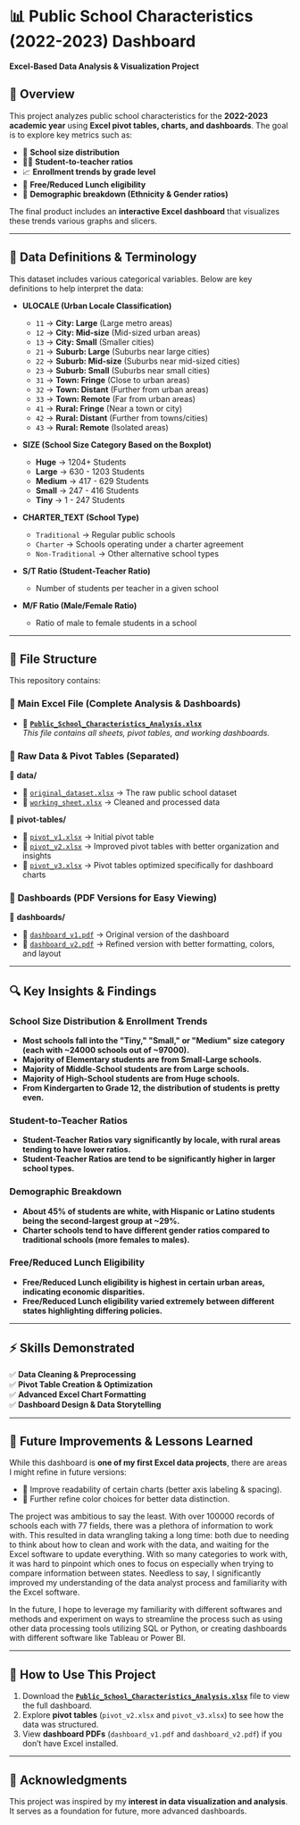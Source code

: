 # 📊 Public School Characteristics (2022-2023) Dashboard 
**Excel-Based Data Analysis & Visualization Project**

## 📌 Overview
This project analyzes public school characteristics for the **2022-2023 academic year** using **Excel pivot tables, charts, and dashboards**. The goal is to explore key metrics such as:  
- 🏫 **School size distribution**  
- 👩‍🏫 **Student-to-teacher ratios**  
- 📈 **Enrollment trends by grade level**  
- 🍱 **Free/Reduced Lunch eligibility**  
- 🎨 **Demographic breakdown (Ethnicity & Gender ratios)**  

The final product includes an **interactive Excel dashboard** that visualizes these trends various graphs and slicers.

---

## 📖 Data Definitions & Terminology  
This dataset includes various categorical variables. Below are key definitions to help interpret the data:  

- **ULOCALE (Urban Locale Classification)**  
  - `11` → **City: Large** (Large metro areas)  
  - `12` → **City: Mid-size** (Mid-sized urban areas)  
  - `13` → **City: Small** (Smaller cities)  
  - `21` → **Suburb: Large** (Suburbs near large cities)  
  - `22` → **Suburb: Mid-size** (Suburbs near mid-sized cities)  
  - `23` → **Suburb: Small** (Suburbs near small cities)  
  - `31` → **Town: Fringe** (Close to urban areas)  
  - `32` → **Town: Distant** (Further from urban areas)  
  - `33` → **Town: Remote** (Far from urban areas)  
  - `41` → **Rural: Fringe** (Near a town or city)  
  - `42` → **Rural: Distant** (Further from towns/cities)  
  - `43` → **Rural: Remote** (Isolated areas)  

- **SIZE (School Size Category Based on the Boxplot)**  
  - **Huge** → 1204+ Students 
  - **Large** → 630 - 1203 Students
  - **Medium** → 417 - 629 Students 
  - **Small** → 247 - 416 Students
  - **Tiny** → 1 - 247 Students

- **CHARTER_TEXT (School Type)**  
  - `Traditional` → Regular public schools  
  - `Charter` → Schools operating under a charter agreement  
  - `Non-Traditional` → Other alternative school types  

- **S/T Ratio (Student-Teacher Ratio)**  
  - Number of students per teacher in a given school  

- **M/F Ratio (Male/Female Ratio)**  
  - Ratio of male to female students in a school  

---

## 📂 File Structure
This repository contains:

### 🔹 **Main Excel File (Complete Analysis & Dashboards)**
- 📄 **[`Public_School_Characteristics_Analysis.xlsx`](./Public_School_Characteristics_Analysis.xlsx)**  
  _This file contains all sheets, pivot tables, and working dashboards._

### 🔹 **Raw Data & Pivot Tables (Separated)**
📂 **data/**  
- 📄 [`original_dataset.xlsx`](./data/original_dataset.xlsx) → The raw public school dataset  
- 📄 [`working_sheet.xlsx`](./data/working_sheet.xlsx) → Cleaned and processed data  

📂 **pivot-tables/**  
- 📄 [`pivot_v1.xlsx`](./pivot-tables/pivot_v1.xlsx) → Initial pivot table   
- 📄 [`pivot_v2.xlsx`](./pivot-tables/pivot_v2.xlsx) → Improved pivot tables with better organization and insights  
- 📄 [`pivot_v3.xlsx`](./pivot-tables/pivot_v3.xlsx) → Pivot tables optimized specifically for dashboard charts  

### 🔹 **Dashboards (PDF Versions for Easy Viewing)**
📂 **dashboards/**  
- 📄 [`dashboard_v1.pdf`](./dashboards/dashboard_v1.pdf) → Original version of the dashboard  
- 📄 [`dashboard_v2.pdf`](./dashboards/dashboard_v2.pdf) → Refined version with better formatting, colors, and layout  

---

## 🔍 Key Insights & Findings
### School Size Distribution & Enrollment Trends
- **Most schools fall into the "Tiny," "Small," or "Medium" size category (each with ~24000 schools out of ~97000).**
- **Majority of Elementary students are from Small-Large schools.**
- **Majority of Middle-School students are from Large schools.**
- **Majority of High-School students are from Huge schools.**
- **From Kindergarten to Grade 12, the distribution of students is pretty even.**
### Student-to-Teacher Ratios
- **Student-Teacher Ratios vary significantly by locale, with rural areas tending to have lower ratios.**
- **Student-Teacher Ratios are tend to be significantly higher in larger school types.**
### Demographic Breakdown
- **About 45% of students are white, with Hispanic or Latino students being the second-largest group at ~29%.**  
- **Charter schools tend to have different gender ratios compared to traditional schools (more females to males).**
### Free/Reduced Lunch Eligibility
- **Free/Reduced Lunch eligibility is highest in certain urban areas, indicating economic disparities.**
- **Free/Reduced Lunch eligibility varied extremely between different states highlighting differing policies.** 

---

## ⚡ Skills Demonstrated
✅ **Data Cleaning & Preprocessing**  
✅ **Pivot Table Creation & Optimization**  
✅ **Advanced Excel Chart Formatting**  
✅ **Dashboard Design & Data Storytelling**  

---

## 🔄 Future Improvements & Lessons Learned
While this dashboard is **one of my first Excel data projects**, there are areas I might refine in future versions:  
- 📌 Improve readability of certain charts (better axis labeling & spacing).  
- 📌 Further refine color choices for better data distinction.

The project was ambitious to say the least. With over 100000 records of schools each with 77 fields, there was a plethora of information to work with. This resulted in data wrangling taking a long time: both due to needing to think about how to clean and work with the data, and waiting for the Excel software to update everything. With so many categories to work with, it was hard to pinpoint which ones to focus on especially when trying to compare information between states. Needless to say, I significantly improved my understanding of the data analyst process and familiarity with the Excel software. 

In the future, I hope to leverage my familiarity with different softwares and methods and experiment on ways to streamline the process such as using other data processing tools utilizing SQL or Python, or creating dashboards with different software like Tableau or Power BI. 

---

## 🚀 How to Use This Project
1. Download the **[`Public_School_Characteristics_Analysis.xlsx`](./Public_School_Characteristics_Analysis.xlsx)** file to view the full dashboard.  
2. Explore **pivot tables** (`pivot_v2.xlsx` and `pivot_v3.xlsx`) to see how the data was structured.  
3. View **dashboard PDFs** (`dashboard_v1.pdf` and `dashboard_v2.pdf`) if you don’t have Excel installed.  

---

## 🎯 Acknowledgments
This project was inspired by my **interest in data visualization and analysis**. It serves as a foundation for future, more advanced dashboards.  

